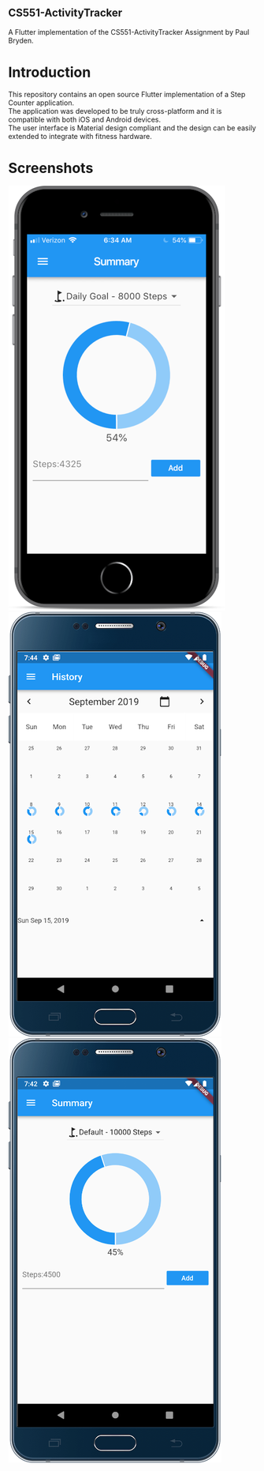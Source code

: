## CS551-ActivityTracker
A Flutter implementation of the CS551-ActivityTracker Assignment by Paul Bryden.
 
# Introduction
This repository contains an open source Flutter implementation of a Step Counter application.  
The application was developed to be truly cross-platform and it is compatible with both iOS and Android devices.  
The user interface is Material design compliant and the design can be easily extended to integrate with fitness hardware.

# Screenshots  
![Image](img/iphone.png)
![Image](img/samsung_1.png)
![Image](img/samsung_2.png)  